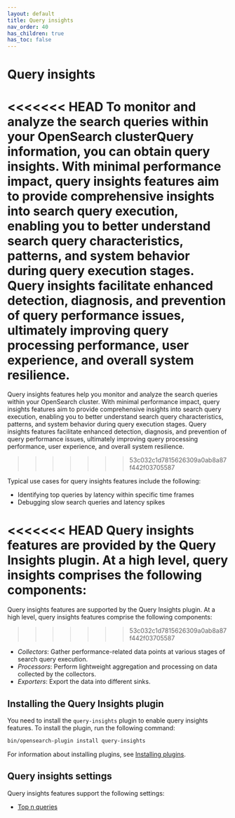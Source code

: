 ```yaml
---
layout: default
title: Query insights
nav_order: 40
has_children: true
has_toc: false
---
```


# Query insights

<<<<<<< HEAD
To monitor and analyze the search queries within your OpenSearch clusterQuery information, you can obtain query insights. With minimal performance impact, query insights features aim to provide comprehensive insights into search query execution, enabling you to better understand search query characteristics, patterns, and system behavior during query execution stages. Query insights facilitate enhanced detection, diagnosis, and prevention of query performance issues, ultimately improving query processing performance, user experience, and overall system resilience.
=======
Query insights features help you monitor and analyze the search queries within your OpenSearch cluster. With minimal performance impact, query insights features aim to provide comprehensive insights into search query execution, enabling you to better understand search query characteristics, patterns, and system behavior during query execution stages. Query insights features facilitate enhanced detection, diagnosis, and prevention of query performance issues, ultimately improving query processing performance, user experience, and overall system resilience.
>>>>>>> 53c032c1d7815626309a0ab8a87f442f03705587

Typical use cases for query insights features include the following:

- Identifying top queries by latency within specific time frames
- Debugging slow search queries and latency spikes

<<<<<<< HEAD
Query insights features are provided by the Query Insights plugin. At a high level, query insights comprises the following components:
=======
Query insights features are supported by the Query Insights plugin. At a high level, query insights features comprise the following components:
>>>>>>> 53c032c1d7815626309a0ab8a87f442f03705587

* _Collectors_: Gather performance-related data points at various stages of search query execution.
* _Processors_: Perform lightweight aggregation and processing on data collected by the collectors.
* _Exporters_: Export the data into different sinks.


## Installing the Query Insights plugin

You need to install the `query-insights` plugin to enable query insights features. To install the plugin, run the following command:

```bash
bin/opensearch-plugin install query-insights
```
For information about installing plugins, see [Installing plugins]({{site.url}}{{site.baseurl}}/install-and-configure/plugins/).

## Query insights settings

Query insights features support the following settings:

- [Top n queries]({{site.url}}{{site.baseurl}}/observing-your-data/query-insights/top-n-queries/)
